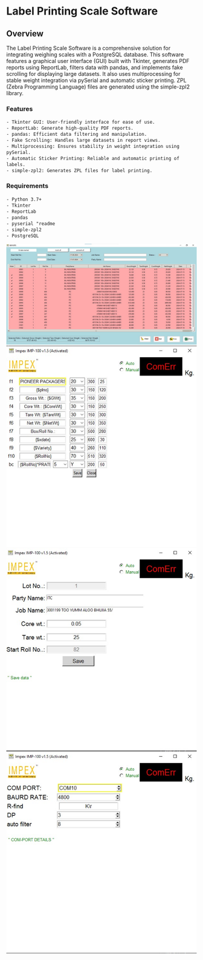 # Label Printing Scale Software
## Overview

The Label Printing Scale Software is a comprehensive solution for integrating weighing scales with a PostgreSQL database. This software features a graphical user interface (GUI) built with Tkinter, generates PDF reports using ReportLab, filters data with pandas, and implements fake scrolling for displaying large datasets. It also uses multiprocessing for stable weight integration via pySerial and automatic sticker printing. ZPL (Zebra Programming Language) files are generated using the simple-zpl2 library.

### Features

    - Tkinter GUI: User-friendly interface for ease of use.
    - ReportLab: Generate high-quality PDF reports.
    - pandas: Efficient data filtering and manipulation.
    - Fake Scrolling: Handles large datasets in report views.
    - Multiprocessing: Ensures stability in weight integration using pySerial.
    - Automatic Sticker Printing: Reliable and automatic printing of labels.
    - simple-zpl2: Generates ZPL files for label printing.

### Requirements

    - Python 3.7+
    - Tkinter
    - ReportLab
    - pandas
    - pyserial "readme
    - simple-zpl2
    - PostgreSQL

![report](screenshots/1.jpg)
![sticker_design_settings](screenshots/2.jpg)
![sticker_data_settings](screenshots/3.jpg)
![weight_settings](screenshots/4.jpg)


